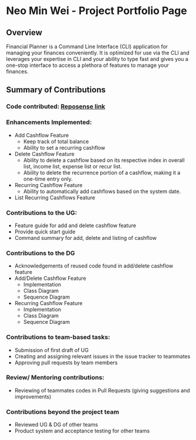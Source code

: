 # Neo Min Wei - Project Portfolio Page

## Overview

Financial Planner is a Command Line Interface (CLI) application for managing your finances conveniently.
It is optimized for use via the CLI and leverages your expertise in CLI and your ability to type fast and gives
you a one-stop interface to access a plethora of features to manage your finances.

## Summary of Contributions

### Code contributed: [Reposense link](https://nus-cs2113-ay2324s1.github.io/tp-dashboard/?search=neominwei&sort=groupTitle&sortWithin=title&timeframe=commit&mergegroup=&groupSelect=groupByRepos&breakdown=false&since=2023-09-22)

### Enhancements Implemented:

* Add Cashflow Feature
    * Keep track of total balance
    * Ability to set a recurring cashflow
* Delete Cashflow Feature
    * Ability to delete a cashflow based on its respective index in overall list, income list, expense list or recur list.
    * Ability to delete the recurrence portion of a cashflow, making it a one-time entry only.
* Recurring Cashflow Feature
    * Ability to automatically add cashflows based on the system date.
* List Recurring Cashflows Feature

### Contributions to the UG:

* Feature guide for add and delete cashflow feature
* Provide quick start guide
* Command summary for add, delete and listing of cashflow

### Contributions to the DG

* Acknowledgements of reused code found in add/delete cashflow feature
* Add/Delete Cashflow Feature
    * Implementation
    * Class Diagram
    * Sequence Diagram
* Recurring Cashflow Feature
    * Implementation
    * Class Diagram
    * Sequence Diagram

### Contributions to team-based tasks:

* Submission of first draft of UG
* Creating and assigning relevant issues in the issue tracker to teammates
* Approving pull requests by team members

### Review/ Mentoring contributions:

* Reviewing of teammates codes in Pull Requests (giving suggestions and improvements)

### Contributions beyond the project team

* Reviewed UG & DG of other teams
* Product system and acceptance testing for other teams